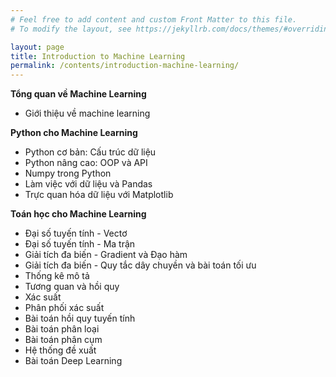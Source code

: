 ```yaml
---
# Feel free to add content and custom Front Matter to this file.
# To modify the layout, see https://jekyllrb.com/docs/themes/#overriding-theme-defaults

layout: page
title: Introduction to Machine Learning
permalink: /contents/introduction-machine-learning/
---
```


**Tổng quan về Machine Learning**

- Giới thiệu về machine learning

**Python cho Machine Learning**

- Python cơ bản: Cấu trúc dữ liệu
- Python nâng cao: OOP và API
- Numpy trong Python
- Làm việc với dữ liệu và Pandas
- Trực quan hóa dữ liệu với Matplotlib

**Toán học cho Machine Learning**

- Đại số tuyến tính - Vectơ
- Đại số tuyến tính - Ma trận
- Giải tích đa biến - Gradient và Đạo hàm
- Giải tích đa biến - Quy tắc dây chuyền và bài toán tối ưu
- Thống kê mô tả
- Tương quan và hồi quy
- Xác suất
- Phân phối xác suất
- Bài toán hồi quy tuyến tính
- Bài toán phân loại
- Bài toán phân cụm
- Hệ thống đề xuất
- Bài toán Deep Learning